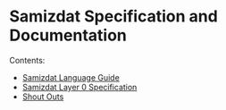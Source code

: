 Samizdat Specification and Documentation
========================================

Contents:

* [Samizdat Language Guide](language-guide/README.md)
* [Samizdat Layer 0 Specification](samizdat-0/README.md)
* [Shout Outs](shout-outs.md)
